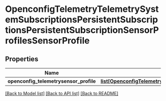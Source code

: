 # OpenconfigTelemetryTelemetrySystemSubscriptionsPersistentSubscriptionsPersistentSubscriptionSensorProfilesSensorProfile

## Properties
Name | Type | Description | Notes
------------ | ------------- | ------------- | -------------
**openconfig_telemetrysensor_profile** | [**list[OpenconfigTelemetryTelemetrySystemOpenconfigtelemetrytelemetrysystemSubscriptionsPersistentsubscriptionsSensorprofilesSensorprofile]**](OpenconfigTelemetryTelemetrySystemOpenconfigtelemetrytelemetrysystemSubscriptionsPersistentsubscriptionsSensorprofilesSensorprofile.md) |  | [optional] 

[[Back to Model list]](../README.md#documentation-for-models) [[Back to API list]](../README.md#documentation-for-api-endpoints) [[Back to README]](../README.md)


